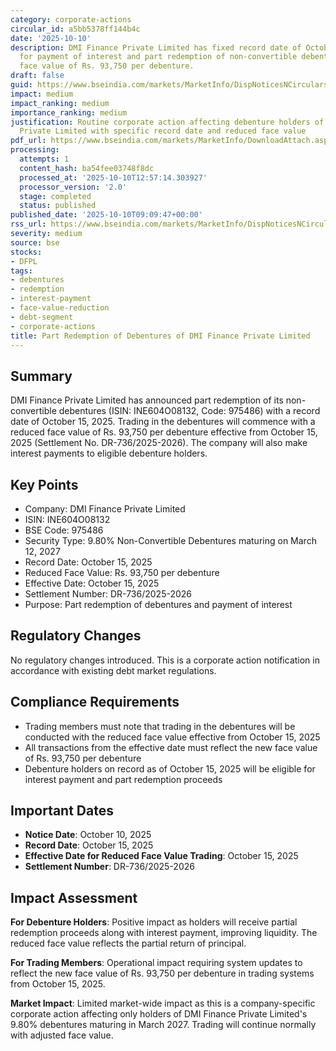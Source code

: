 ```yaml
---
category: corporate-actions
circular_id: a5bb5378ff144b4c
date: '2025-10-10'
description: DMI Finance Private Limited has fixed record date of October 15, 2025
  for payment of interest and part redemption of non-convertible debentures with reduced
  face value of Rs. 93,750 per debenture.
draft: false
guid: https://www.bseindia.com/markets/MarketInfo/DispNoticesNCirculars.aspx?Noticeid={9AC791C7-E81D-4931-A6B3-9E0AE373CF16}&noticeno=20251010-15&dt=10/10/2025&icount=15&totcount=47&flag=0
impact: medium
impact_ranking: medium
importance_ranking: medium
justification: Routine corporate action affecting debenture holders of DMI Finance
  Private Limited with specific record date and reduced face value
pdf_url: https://www.bseindia.com/markets/MarketInfo/DownloadAttach.aspx?id=20251010-15&attachedId=
processing:
  attempts: 1
  content_hash: ba54fee03748f8dc
  processed_at: '2025-10-10T12:57:14.303927'
  processor_version: '2.0'
  stage: completed
  status: published
published_date: '2025-10-10T09:09:47+00:00'
rss_url: https://www.bseindia.com/markets/MarketInfo/DispNoticesNCirculars.aspx?Noticeid={9AC791C7-E81D-4931-A6B3-9E0AE373CF16}&noticeno=20251010-15&dt=10/10/2025&icount=15&totcount=47&flag=0
severity: medium
source: bse
stocks:
- DFPL
tags:
- debentures
- redemption
- interest-payment
- face-value-reduction
- debt-segment
- corporate-actions
title: Part Redemption of Debentures of DMI Finance Private Limited
---
```


## Summary

DMI Finance Private Limited has announced part redemption of its non-convertible debentures (ISIN: INE604O08132, Code: 975486) with a record date of October 15, 2025. Trading in the debentures will commence with a reduced face value of Rs. 93,750 per debenture effective from October 15, 2025 (Settlement No. DR-736/2025-2026). The company will also make interest payments to eligible debenture holders.

## Key Points

- Company: DMI Finance Private Limited
- ISIN: INE604O08132
- BSE Code: 975486
- Security Type: 9.80% Non-Convertible Debentures maturing on March 12, 2027
- Record Date: October 15, 2025
- Reduced Face Value: Rs. 93,750 per debenture
- Effective Date: October 15, 2025
- Settlement Number: DR-736/2025-2026
- Purpose: Part redemption of debentures and payment of interest

## Regulatory Changes

No regulatory changes introduced. This is a corporate action notification in accordance with existing debt market regulations.

## Compliance Requirements

- Trading members must note that trading in the debentures will be conducted with the reduced face value effective from October 15, 2025
- All transactions from the effective date must reflect the new face value of Rs. 93,750 per debenture
- Debenture holders on record as of October 15, 2025 will be eligible for interest payment and part redemption proceeds

## Important Dates

- **Notice Date**: October 10, 2025
- **Record Date**: October 15, 2025
- **Effective Date for Reduced Face Value Trading**: October 15, 2025
- **Settlement Number**: DR-736/2025-2026

## Impact Assessment

**For Debenture Holders**: Positive impact as holders will receive partial redemption proceeds along with interest payment, improving liquidity. The reduced face value reflects the partial return of principal.

**For Trading Members**: Operational impact requiring system updates to reflect the new face value of Rs. 93,750 per debenture in trading systems from October 15, 2025.

**Market Impact**: Limited market-wide impact as this is a company-specific corporate action affecting only holders of DMI Finance Private Limited's 9.80% debentures maturing in March 2027. Trading will continue normally with adjusted face value.